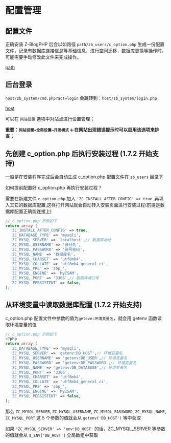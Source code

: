 # 配置管理

## 配置文件

正确安装 Z-BlogPHP 后会以如路径 `path/zb_users/c_option.php` 生成一份配置文件，记录有数据库连接信息等基础信息，进行空间迁移，数据库更换等操作时，可能需要手动修改此文件来完成操作。

[path](terms/path.md ':include')


## 后台登录

`host/zb_system/cmd.php?act=login` 会跳转到：`host/zb_system/login.php`

[host](terms/host.md ':include')

可以在 `网站设置` 选项中对站点进行设置管理；

**重要：`网站设置→全局设置→开发模式` ←在网站出现错误提示时可以启用该选项来排查；**


## 先创建 c_option.php 后执行安装过程 (1.7.2 开始支持)

一般是在安装程序完成后会自动生成 c_option.php 配置文件在 `zb_users` 目录下

如何提前配置好 c_option.php 再执行安装过程？

需要在新建文件 `c_option.php` 加入 `'ZC_INSTALL_AFTER_CONFIG' => true` ,再填入其它的数据库配置,这样打开网站就会自动转入安装页面进行安装过程(前提是数据库配置正确能连接上)

```php
// c_option.php 示例如下
return array (
  'ZC_INSTALL_AFTER_CONFIG' => true,
  'ZC_DATABASE_TYPE' => 'mysqli',
  'ZC_MYSQL_SERVER' => 'localhost',// 数据库地址
  'ZC_MYSQL_USERNAME' => '账号名',
  'ZC_MYSQL_PASSWORD' => '账号密码',
  'ZC_MYSQL_NAME' => '数据库名',
  'ZC_MYSQL_CHARSET' => 'utf8mb4',
  'ZC_MYSQL_COLLATE' => 'utf8mb4_general_ci',
  'ZC_MYSQL_PRE' => 'zbp_',
  'ZC_MYSQL_ENGINE' => 'MyISAM',
  'ZC_MYSQL_PORT' => '3306',// 数据库端口号
  'ZC_MYSQL_PERSISTENT' => false,
);

```


## 从环境变量中读取数据库配置 (1.7.2 开始支持)

c_option.php 配置文件中参数的值为`getevn:环境变量名`，就会用 getenv 函数读取环境变量的值

```php
// c_option.php 示例如下
<?php
return array (
  'ZC_DATABASE_TYPE' => 'mysqli',
  'ZC_MYSQL_SERVER' => 'getenv:DB_HOST',// 环境变量名
  'ZC_MYSQL_USERNAME' => 'getenv:DB_USER',// 环境变量名
  'ZC_MYSQL_PASSWORD' => 'getenv:DB_PASSWORD',// 环境变量名
  'ZC_MYSQL_NAME' => 'getenv:DB_DATABASE',// 环境变量名
  'ZC_MYSQL_PORT' => '3306',
  'ZC_MYSQL_CHARSET' => 'utf8mb4',
  'ZC_MYSQL_COLLATE' => 'utf8mb4_general_ci',
  'ZC_MYSQL_PRE' => 'zbp_',
  'ZC_MYSQL_ENGINE' => 'MyISAM',
  'ZC_MYSQL_PERSISTENT' => false,
);
```
那么 `ZC_MYSQL_SERVER`, `ZC_MYSQL_USERNAME`, `ZC_MYSQL_PASSWORD`, `ZC_MYSQL_NAME`, `ZC_MYSQL_PORT` 这 5 个参数的值就会从 `getenv('DB_HOST')` 等中获取

如果 `'ZC_MYSQL_SERVER' => 'env:DB_HOST'` 的话，ZC_MYSQL_SERVER 等参数的值就会从 `$_ENV['DB_HOST']` 全局数组中获取
